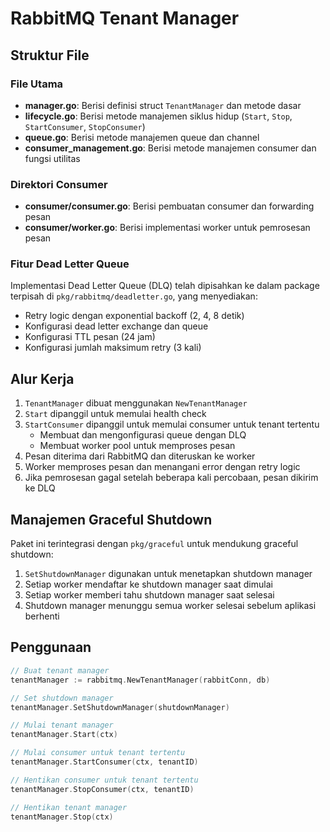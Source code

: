 # RabbitMQ Tenant Manager

## Struktur File

### File Utama

- **manager.go**: Berisi definisi struct `TenantManager` dan metode dasar
- **lifecycle.go**: Berisi metode manajemen siklus hidup (`Start`, `Stop`, `StartConsumer`, `StopConsumer`)
- **queue.go**: Berisi metode manajemen queue dan channel
- **consumer_management.go**: Berisi metode manajemen consumer dan fungsi utilitas

### Direktori Consumer

- **consumer/consumer.go**: Berisi pembuatan consumer dan forwarding pesan
- **consumer/worker.go**: Berisi implementasi worker untuk pemrosesan pesan

### Fitur Dead Letter Queue

Implementasi Dead Letter Queue (DLQ) telah dipisahkan ke dalam package terpisah di `pkg/rabbitmq/deadletter.go`, yang menyediakan:

- Retry logic dengan exponential backoff (2, 4, 8 detik)
- Konfigurasi dead letter exchange dan queue
- Konfigurasi TTL pesan (24 jam)
- Konfigurasi jumlah maksimum retry (3 kali)

## Alur Kerja

1. `TenantManager` dibuat menggunakan `NewTenantManager`
2. `Start` dipanggil untuk memulai health check
3. `StartConsumer` dipanggil untuk memulai consumer untuk tenant tertentu
   - Membuat dan mengonfigurasi queue dengan DLQ
   - Membuat worker pool untuk memproses pesan
4. Pesan diterima dari RabbitMQ dan diteruskan ke worker
5. Worker memproses pesan dan menangani error dengan retry logic
6. Jika pemrosesan gagal setelah beberapa kali percobaan, pesan dikirim ke DLQ

## Manajemen Graceful Shutdown

Paket ini terintegrasi dengan `pkg/graceful` untuk mendukung graceful shutdown:

1. `SetShutdownManager` digunakan untuk menetapkan shutdown manager
2. Setiap worker mendaftar ke shutdown manager saat dimulai
3. Setiap worker memberi tahu shutdown manager saat selesai
4. Shutdown manager menunggu semua worker selesai sebelum aplikasi berhenti

## Penggunaan

```go
// Buat tenant manager
tenantManager := rabbitmq.NewTenantManager(rabbitConn, db)

// Set shutdown manager
tenantManager.SetShutdownManager(shutdownManager)

// Mulai tenant manager
tenantManager.Start(ctx)

// Mulai consumer untuk tenant tertentu
tenantManager.StartConsumer(ctx, tenantID)

// Hentikan consumer untuk tenant tertentu
tenantManager.StopConsumer(ctx, tenantID)

// Hentikan tenant manager
tenantManager.Stop(ctx)
```
